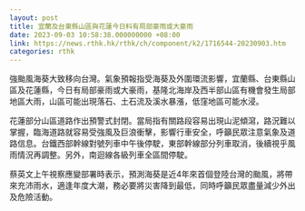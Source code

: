 ```yaml
---
layout: post
title: 宜蘭及台東縣山區與花蓮今日料有局部豪雨或大豪雨
date: 2023-09-03 10:58:38.000000000 +08:00
link: https://news.rthk.hk/rthk/ch/component/k2/1716544-20230903.htm
categories: rthk
---
```


強颱風海葵大致移向台灣。氣象預報指受海葵及外圍環流影響，宜蘭縣、台東縣山區及花蓮縣，今日有局部豪雨或大豪雨，基隆北海岸及西半部山區有機會發生局部地區大雨，山區可能出現落石、土石流及溪水暴漲，低窪地區可能水浸。

花蓮部分山區道路作出預警式封閉。當局指有關路段容易出現山泥傾瀉，路況難以掌握，臨海道路就容易受強風及巨浪衝擊，影響行車安全，呼籲民眾注意氣象及道路信息。台鐵西部幹線對號列車中午後停駛，東部幹線部分列車取消，後續視乎風雨情況再調整。另外，南迴線各級列車全區間停駛。

蔡英文上午視察應變部署時表示，預測海葵是近4年來首個登陸台灣的颱風，將帶來充沛雨水，適逢年度大潮，務必要將災害降到最低，同時呼籲民眾盡量減少外出及危險活動。
